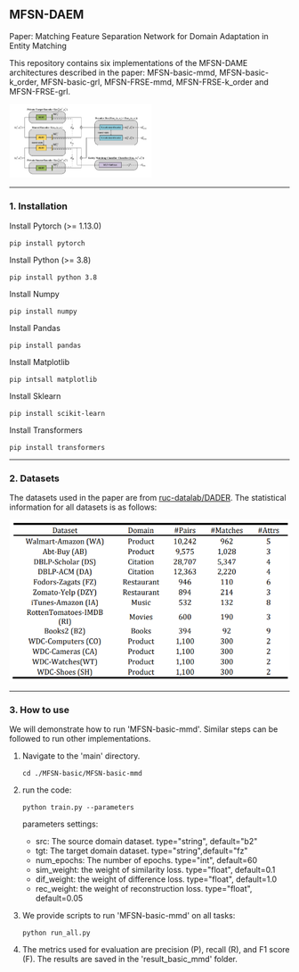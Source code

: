 ## MFSN-DAEM

Paper: Matching Feature Separation Network for Domain Adaptation in Entity Matching

This repository contains six implementations of the MFSN-DAME architectures described in the paper: MFSN-basic-mmd, MFSN-basic-k_order, MFSN-basic-grl, MFSN-FRSE-mmd, MFSN-FRSE-k_order and MFSN-FRSE-grl.

<img src="./readme_figures/MFSN-overview.png" alt="MFSN-overview" style="zoom:25%;" />

---

### 1. Installation

Install Pytorch (>= 1.13.0)

```
pip install pytorch
```

Install Python (>= 3.8)

```
pip install python 3.8
```

Install Numpy

```
pip install numpy
```

Install Pandas

```
pip install pandas
```

Install Matplotlib

```
pip intsall matplotlib
```

Install Sklearn

```
pip install scikit-learn
```

Install Transformers

```
pip install transformers
```

---

### 2. Datasets

 The datasets used in the paper are from [ruc-datalab/DADER](https://github.com/ruc-datalab/DADER).  The statistical information for all datasets is as follows:

<img src="./readme_figures/datasets.png" alt="image-20240128224107155" style="zoom:80%;" />

---

### 3. How to use

We will demonstrate how to run 'MFSN-basic-mmd'. Similar steps can be followed to run other implementations.

1. Navigate to the 'main' directory.

   ```
   cd ./MFSN-basic/MFSN-basic-mmd
   ```

2. run the code:

   ```
   python train.py --parameters
   ```

   parameters settings:

   + src: The source domain dataset. type="string", default="b2"
   + tgt: The target domain dataset. type="string",default="fz"
   + num_epochs: The number of epochs. type="int", default=60
   + sim_weight: the weight of similarity loss. type="float", default=0.1
   + dif_weight: the weight of difference loss. type="float", default=1.0
   + rec_weight: the weight of reconstruction loss. type="float", default=0.05

3. We provide scripts to run 'MFSN-basic-mmd' on all tasks:

   ```
   python run_all.py
   ```

4. The metrics used for evaluation are  precision (P), recall (R), and F1 score (F). The results are saved in the 'result_basic_mmd' folder.